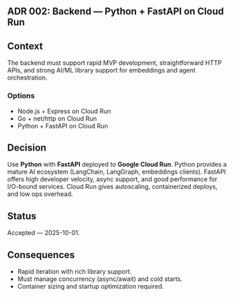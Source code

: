 ## ADR 002: Backend — Python + FastAPI on Cloud Run

## Context
The backend must support rapid MVP development, straightforward HTTP APIs, and strong AI/ML library support for embeddings and agent orchestration. 

### Options
- Node.js + Express on Cloud Run
- Go + net/http on Cloud Run
- Python + FastAPI on Cloud Run

## Decision
Use **Python** with **FastAPI** deployed to **Google Cloud Run**. Python provides a mature AI ecosystem (LangChain, LangGraph, embeddings clients). FastAPI offers high developer velocity, async support, and good performance for I/O-bound services. Cloud Run gives autoscaling, containerized deploys, and low ops overhead.

## Status
Accepted — 2025-10-01.

## Consequences
- Rapid iteration with rich library support.
- Must manage concurrency (async/await) and cold starts.
- Container sizing and startup optimization required.
